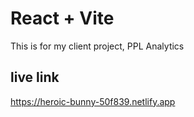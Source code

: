# React + Vite

This is for my client project, PPL Analytics

## live link

https://heroic-bunny-50f839.netlify.app
